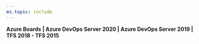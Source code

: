 ```yaml
---
ms.topic: include
---
```


**Azure Boards | Azure DevOps Server 2020 | Azure DevOps Server 2019 | TFS 2018 - TFS 2015**  